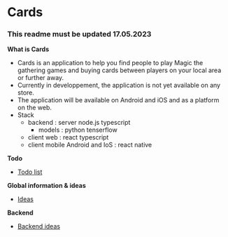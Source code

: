 # Cards
### This readme must be updated 17.05.2023
**What is Cards**
- Cards is an application to help you find people to play Magic the gathering games and buying cards between players on your local area or further away. 
- Currently in developpement, the application is not yet available on any store.
- The application will be available on Android and iOS and as a platform on the web.
- Stack
  - backend : server node.js typescript
    - models : python tenserflow
  - client web : react typescript 
  - client mobile Android and IoS : react native

**Todo**
- [Todo list](./todo.md)

**Global information & ideas**
- [Ideas](./idea.md)

**Backend**
- [Backend ideas](./cards-backend/ideas.md)
